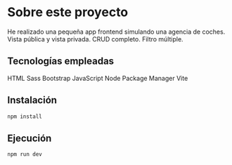 # Sobre este proyecto

He realizado una pequeña app frontend simulando una agencia de coches.
Vista pública y vista privada.
CRUD completo.
Filtro múltiple.

## Tecnologías empleadas

HTML
Sass
Bootstrap
JavaScript
Node Package Manager
Vite

## Instalación

```bash
npm install
```

## Ejecución

```bash
npm run dev
```
